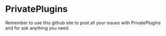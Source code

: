 # PrivatePlugins
Remember to use this github site to post all your issues with PrivatePlugins and for ask anything you need.
